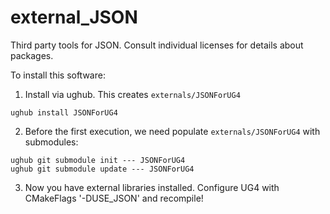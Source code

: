 # external_JSON
Third party tools for JSON. Consult individual licenses for details about packages.

To install this software:


1) Install via ughub. This creates ``externals/JSONForUG4``

```
ughub install JSONForUG4
```
2) Before the first execution, we need populate ``externals/JSONForUG4`` with submodules:

```
ughub git submodule init --- JSONForUG4
ughub git submodule update --- JSONForUG4
```

3) Now you have external libraries installed. Configure UG4 with CMakeFlags '-DUSE_JSON' and recompile!


